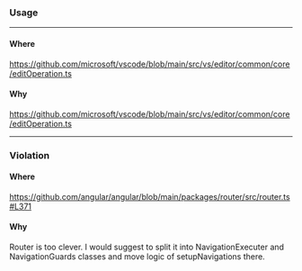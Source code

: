 ### Usage

---
#### Where

https://github.com/microsoft/vscode/blob/main/src/vs/editor/common/core/editOperation.ts

#### Why

https://github.com/microsoft/vscode/blob/main/src/vs/editor/common/core/editOperation.ts

------------------------

### Violation

#### Where

https://github.com/angular/angular/blob/main/packages/router/src/router.ts#L371

#### Why

Router is too clever. I would suggest to split it into NavigationExecuter and NavigationGuards classes and move logic of setupNavigations there.
